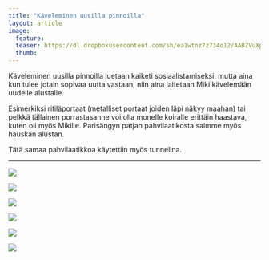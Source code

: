 ```yaml
---
title: "Käveleminen uusilla pinnoilla"
layout: article
image:
  feature:
  teaser: https://dl.dropboxusercontent.com/sh/ea1wtnz7z734o12/AABZVuXpWCHVzqnsLPVrBHWxa/aktivointi/kaveleminen-uusilla-pinnoilla/IMG29607-245px.jpg
  thumb:
---
```


Käveleminen uusilla pinnoilla luetaan kaiketi sosiaalistamiseksi, mutta aina kun tulee jotain sopivaa uutta vastaan, niin aina laitetaan Miki kävelemään uudelle alustalle.

Esimerkiksi ritiläportaat (metalliset portaat joiden läpi näkyy maahan) tai pelkkä tällainen porrastasanne voi olla monelle koiralle erittäin haastava, kuten oli myös Mikille. Parisängyn patjan pahvilaatikosta saimme myös hauskan alustan.

Tätä samaa pahvilaatikkoa käytettiin myös tunnelina.

---

[![](https://dl.dropboxusercontent.com/sh/ea1wtnz7z734o12/AAAsPuzID-eVvqAnEclZKolea/aktivointi/kaveleminen-uusilla-pinnoilla/IMG29605-800px.jpg)](https://dl.dropboxusercontent.com/sh/ea1wtnz7z734o12/AADSrvklaM_Lbf1wD4Pgl_jJa/aktivointi/kaveleminen-uusilla-pinnoilla/IMG29605.jpg)

[![](https://dl.dropboxusercontent.com/sh/ea1wtnz7z734o12/AAA2qCoVuKF0y8kQD8DohVL7a/aktivointi/kaveleminen-uusilla-pinnoilla/IMG29601-800px.jpg)](https://dl.dropboxusercontent.com/sh/ea1wtnz7z734o12/AAClatloDx3D0O6d-vdi_vHLa/aktivointi/kaveleminen-uusilla-pinnoilla/IMG29601.jpg)

[![](https://dl.dropboxusercontent.com/sh/ea1wtnz7z734o12/AAAKCw5SR0F3DeqAQtGEaoUKa/aktivointi/kaveleminen-uusilla-pinnoilla/IMG29607-800px.jpg)](https://dl.dropboxusercontent.com/sh/ea1wtnz7z734o12/AAC4EwwmqSWSxU00jkZKqjq0a/aktivointi/kaveleminen-uusilla-pinnoilla/IMG29607.jpg)

[![](https://dl.dropboxusercontent.com/sh/ea1wtnz7z734o12/AABwsiGZdzC_S_QbMFt7ZwLna/aktivointi/tunnelit/IMG29506-800px.jpg)](https://dl.dropboxusercontent.com/sh/ea1wtnz7z734o12/AADPc7D0tXTIsda4AzMfjw4ya/aktivointi/tunnelit/IMG29506.jpg)

[![](https://dl.dropboxusercontent.com/sh/ea1wtnz7z734o12/AADC1td8ArqWxTFWIUdLVop3a/aktivointi/kaveleminen-uusilla-pinnoilla/DSC32295-800px.jpg)](https://dl.dropboxusercontent.com/sh/ea1wtnz7z734o12/AAD-8fhwFgCgtF7xwQTWgrAva/aktivointi/kaveleminen-uusilla-pinnoilla/DSC32295.jpg)

[![](https://dl.dropboxusercontent.com/sh/ea1wtnz7z734o12/AADvlftgMUjJfq9bHyIqaaVPa/aktivointi/kaveleminen-uusilla-pinnoilla/DSC38680-800px.jpg)](https://dl.dropboxusercontent.com/sh/ea1wtnz7z734o12/AACkoAucd31xPUabxh9mG-tra/aktivointi/kaveleminen-uusilla-pinnoilla/DSC38680.jpg)
